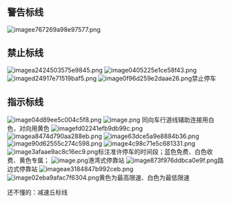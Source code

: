 ## 警告标线
![imagee767269a98e97577.png](https://s1.imagehub.cc/images/2022/05/01/imagee767269a98e97577.png)
## 禁止标线
![imagea2424503575e9845.png](https://s1.imagehub.cc/images/2022/05/01/imagea2424503575e9845.png)
![image0405225e1ce58f43.png](https://s1.imagehub.cc/images/2022/05/01/image0405225e1ce58f43.png)
![imaged24917e71519baf5.png](https://s1.imagehub.cc/images/2022/05/01/imaged24917e71519baf5.png)
![image0f96d259e2daae26.png](https://s1.imagehub.cc/images/2022/05/01/image0f96d259e2daae26.png)禁止停车
## 指示标线
![image04d89ee5c004c5f8.png](https://s1.imagehub.cc/images/2022/04/17/image04d89ee5c004c5f8.png)
![image.png](https://s1.imagehub.cc/images/2022/04/28/image.png)
同向车行道线辅助连接用白色，对向用黄色
![imagefd02241efb9db99c.png](https://s1.imagehub.cc/images/2022/04/28/imagefd02241efb9db99c.png)
![imagea8474d790aa288eb.png](https://s1.imagehub.cc/images/2022/04/28/imagea8474d790aa288eb.png)
![image63dce5a9e8884b36.png](https://s1.imagehub.cc/images/2022/04/28/image63dce5a9e8884b36.png)
![image90d62555c274c598.png](https://s1.imagehub.cc/images/2022/04/28/image90d62555c274c598.png)
![image4c98c71e5c681331.png](https://s1.imagehub.cc/images/2022/04/28/image4c98c71e5c681331.png)
![image3afaae9ac8c16ec9.png](https://s1.imagehub.cc/images/2022/04/28/image3afaae9ac8c16ec9.png)标注准许停车的时间段；蓝色免费、白色收费、黄色专属；
![image.png](https://s1.imagehub.cc/images/2022/05/01/image.png)港湾式停靠站
![image873f976ddbca0e9f.png](https://s1.imagehub.cc/images/2022/05/01/image873f976ddbca0e9f.png)路边式停靠站
![imageae3184847b992ceb.png](https://s1.imagehub.cc/images/2022/05/01/imageae3184847b992ceb.png)
![image02eba9afac7f6304.png](https://s1.imagehub.cc/images/2022/05/01/image02eba9afac7f6304.png)黄色为最高限速、白色为最低限速

还不懂的：减速丘标线
